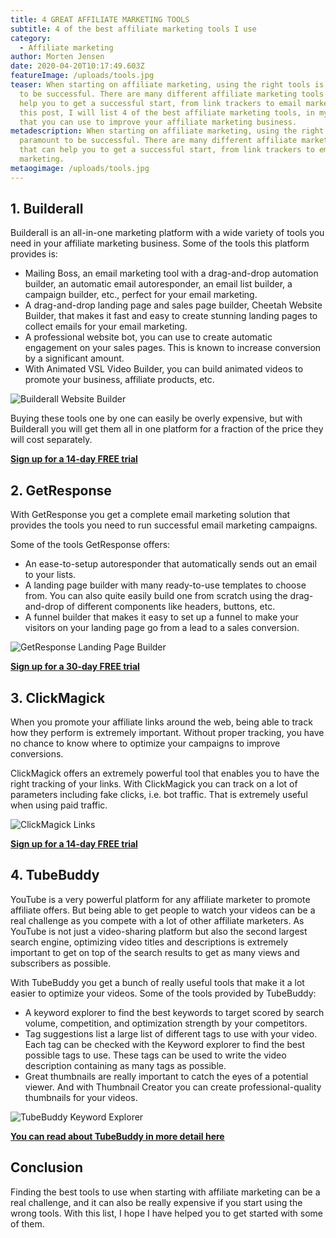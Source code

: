 ```yaml
---
title: 4 GREAT AFFILIATE MARKETING TOOLS
subtitle: 4 of the best affiliate marketing tools I use
category:
  - Affiliate marketing
author: Morten Jensen
date: 2020-04-20T10:17:49.603Z
featureImage: /uploads/tools.jpg
teaser: When starting on affiliate marketing, using the right tools is paramount
  to be successful. There are many different affiliate marketing tools that can
  help you to get a successful start, from link trackers to email marketing. In
  this post, I will list 4 of the best affiliate marketing tools, in my opinion,
  that you can use to improve your affiliate marketing business.
metadescription: When starting on affiliate marketing, using the right tools is
  paramount to be successful. There are many different affiliate marketing tools
  that can help you to get a successful start, from link trackers to email
  marketing.
metaogimage: /uploads/tools.jpg
---
```

## 1. Builderall

Builderall is an all-in-one marketing platform with a wide variety of tools you need in your affiliate marketing business. Some of the tools this platform provides is:

* Mailing Boss, an email marketing tool with a drag-and-drop automation builder, an automatic email autoresponder, an email list builder, a campaign builder, etc., perfect for your email marketing.
* A drag-and-drop landing page and sales page builder, Cheetah Website Builder, that makes it fast and easy to create stunning landing pages to collect emails for your email marketing.
* A professional website bot, you can use to create automatic engagement on your sales pages. This is known to increase conversion by a significant amount.
* With Animated VSL Video Builder, you can build animated videos to promote your business, affiliate products, etc.



![Builderall Website Builder](/uploads/builderall.png "Builderall Website Builder")

Buying these tools one by one can easily be overly expensive, but with Builderall you will get them all in one platform for a fraction of the price they will cost separately.

**[Sign up for a 14-day FREE trial](https://office.builderall.com/us/franchise/share/1250849/?sd=default_ilm&tid=makemoneyonlineninjatoolslist)**

## 2. GetResponse

With GetResponse you get a complete email marketing solution that provides the tools you need to run successful email marketing campaigns. 

Some of the tools GetResponse offers:

* An ease-to-setup autoresponder that automatically sends out an email to your lists.
* A landing page builder with many ready-to-use templates to choose from. You can also quite easily build one from scratch using the drag-and-drop of different components like headers, buttons, etc.
* A funnel builder that makes it easy to set up a funnel to make your visitors on your landing page go from a lead to a sales conversion.

![GetResponse Landing Page Builder](/uploads/getresponse.png "GetResponse Landing Page Builder")

**[Sign up for a 30-day FREE trial](https://www.getresponse.com/?a=pEkMFNHHwP&c=makemoneyonlineninjatoolslist)**[](https://www.getresponse.com/?a=pEkMFNHHwP&c=makemoneyonlineninjatoolslist)

## 3. ClickMagick

When you promote your affiliate links around the web, being able to track how they perform is extremely important. Without proper tracking, you have no chance to know where to optimize your campaigns to improve conversions.

ClickMagick offers an extremely powerful tool that enables you to have the right tracking of your links. With ClickMagick you can track on a lot of parameters including fake clicks, i.e. bot traffic. That is extremely useful when using paid traffic.

![ClickMagick Links](/uploads/clickmagick.png "ClickMagick Links")

**[Sign up for a 14-day FREE trial](https://www.clickmagick.com/go/makemoneyonlineninja/homepage/blog)**

## [](https://www.clickmagick.com/go/makemoneyonlineninja/homepage/blog)4. TubeBuddy

YouTube is a very powerful platform for any affiliate marketer to promote affiliate offers. But being able to get people to watch your videos can be a real challenge as you compete with a lot of other affiliate marketers. As YouTube is not just a video-sharing platform but also the second largest search engine, optimizing video titles and descriptions is extremely important to get on top of the search results to get as many views and subscribers as possible.

With TubeBuddy you get a bunch of really useful tools that make it a lot easier to optimize your videos. Some of the tools provided by TubeBuddy:

* A keyword explorer to find the best keywords to target scored by search volume, competition, and optimization strength by your competitors.
* Tag suggestions list a large list of different tags to use with your video. Each tag can be checked with the Keyword explorer to find the best possible tags to use. These tags can be used to write the video description containing as many tags as possible.
* Great thumbnails are really important to catch the eyes of a potential viewer. And with Thumbnail Creator you can create professional-quality thumbnails for your videos.

![TubeBuddy Keyword Explorer](/uploads/tubebuddy-keyword-explorer.jpg "TubeBuddy Keyword Explorer")

**[You can read about TubeBuddy in more detail here](https://www.makemoneyonlineninja.com/blog/optimize-youtube-videos-with-tubebuddy/)**

## Conclusion

Finding the best tools to use when starting with affiliate marketing can be a real challenge, and it can also be really expensive if you start using the wrong tools. With this list, I hope I have helped you to get started with some of them.